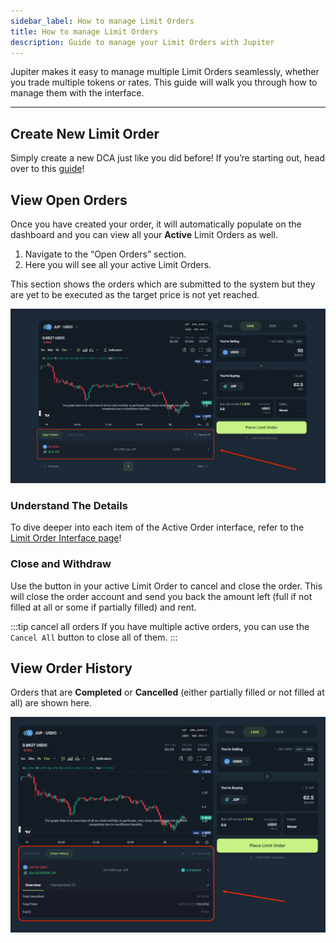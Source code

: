 ```yaml
---
sidebar_label: How to manage Limit Orders
title: How to manage Limit Orders
description: Guide to manage your Limit Orders with Jupiter
---
```


<head>
    <title>Manage Limit Order</title>
    <meta name="twitter:card" content="summary" />
</head>

Jupiter makes it easy to manage multiple Limit Orders seamlessly, whether you trade multiple tokens or rates. This guide will walk you through how to manage them with the interface.

---

## Create New Limit Order

Simply create a new DCA just like you did before! If you’re starting out, head over to this [guide](./how-to-create-limit-order)!

## View Open Orders

Once you have created your order, it will automatically populate on the dashboard and you can view all your **Active** Limit Orders as well.

1. Navigate to the “Open Orders” section.
2. Here you will see all your active Limit Orders.

This section shows the orders which are submitted to the system but they are yet to be executed as the target price is not yet reached.

![Manage Active Limit Orders](./img/limit-order-manage-active.png)

### Understand The Details

To dive deeper into each item of the Active Order interface, refer to the [Limit Order Interface page](./interface)!

### Close and Withdraw

Use the button in your active Limit Order to cancel and close the order. This will close the order account and send you back the amount left (full if not filled at all or some if partially filled) and rent.

:::tip cancel all orders
If you have multiple active orders, you can use the `Cancel All` button to close all of them.
:::

## View Order History

Orders that are **Completed** or **Cancelled** (either partially filled or not filled at all) are shown here.

![Manage Historical Limit Orders](./img/limit-order-manage-history.png)